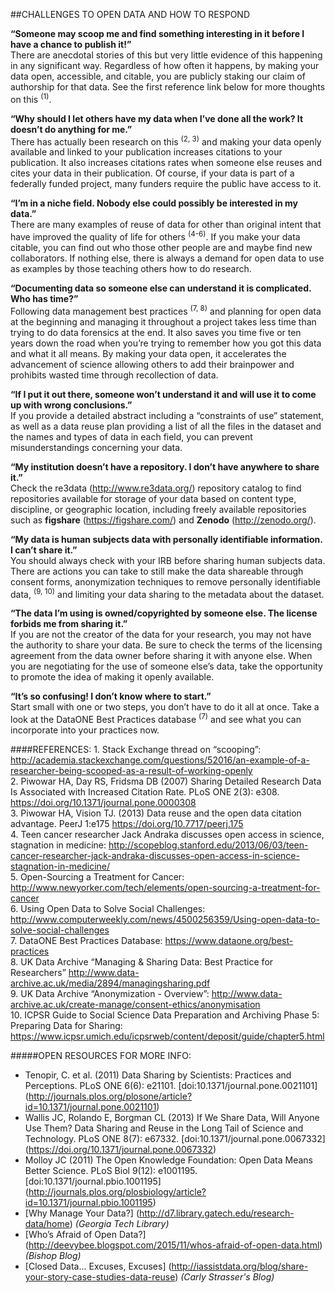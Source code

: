 ##CHALLENGES TO OPEN DATA AND HOW TO RESPOND

**“Someone may scoop me and find something interesting in it before I have a chance to publish it!”**  
There are anecdotal stories of this but very little evidence of this happening in any significant way.  Regardless of how often it happens, by making your data open, accessible, and citable, you are publicly staking our claim of authorship for that data.  See the first reference link below for more thoughts on this <sup>(1)</sup>.  

**“Why should I let others have my data when I’ve done all the work? It doesn’t do anything for me.”**  
There has actually been research on this <sup>(2, 3)</sup> and making your data openly available and linked to your publication increases citations to your publication.  It also increases citations rates when someone else reuses and cites your data in their publication. Of course, if your data is part of a federally funded project, many funders require the public have access to it.

**“I’m in a niche field. Nobody else could possibly be interested in my data.”**  
There are many examples of reuse of data for other than original intent that have improved the quality of life for others <sup>(4-6)</sup>.  If you make your data citable, you can find out who those other people are and maybe find new collaborators.  If nothing else, there is always a demand for open data to use as examples by those teaching others how to do research.  

**“Documenting data so someone else can understand it is complicated.  Who has time?”**  
Following data management best practices <sup>(7, 8)</sup> and planning for open data at the beginning and managing it throughout a project takes less time than trying to do data forensics at the end.  It also saves you time five or ten years down the road when you’re trying to remember how you got this data and what it all means.  By making your data open, it accelerates the advancement of science allowing others to add their brainpower and prohibits wasted time through recollection of data. 

**“If I put it out there, someone won’t understand it and will use it to come up with wrong conclusions.”**  
If you provide a detailed abstract including a “constraints of use” statement, as well as a data reuse plan providing a list of all the files in the dataset and the names and types of data in each field, you can prevent misunderstandings concerning your data.  

**“My institution doesn’t have a repository.  I don’t have anywhere to share it.”**  
Check the re3data (http://www.re3data.org/) repository catalog to find repositories available for storage of your data based on content type, discipline, or geographic location, including freely available repositories such as **figshare** (https://figshare.com/) and **Zenodo** (http://zenodo.org/).  

**“My data is human subjects data with personally identifiable information.  I can’t share it.”**  
You should always check with your IRB before sharing human subjects data.  There are actions you can take to still make the data shareable through consent forms, anonymization techniques to remove personally identifiable data, <sup>(9, 10)</sup> and limiting your data sharing to the metadata about the dataset.  

**“The data I’m using is owned/copyrighted by someone else.  The license forbids me from sharing it.”**  
If you are not the creator of the data for your research, you may not have the authority to share your data.  Be sure to check the terms of the licensing agreement from the data owner before sharing it with anyone else.  When you are negotiating for the use of someone else’s data, take the opportunity to promote the idea of making it openly available.  

**“It’s so confusing!  I don’t know where to start.”**  
Start small with one or two steps, you don’t have to do it all at once.  Take a look at the DataONE Best Practices database <sup>(7)</sup> and see what you can incorporate into your practices now.

####REFERENCES:
<a name="Ref1">1.</a> Stack Exchange thread on “scooping”: http://academia.stackexchange.com/questions/52016/an-example-of-a-researcher-being-scooped-as-a-result-of-working-openly  
<a name="Ref2">2.</a> Piwowar HA, Day RS, Fridsma DB (2007) Sharing Detailed Research Data Is Associated with Increased Citation Rate. PLoS ONE 2(3): e308. https://doi.org/10.1371/journal.pone.0000308  
3. Piwowar HA, Vision TJ. (2013) Data reuse and the open data citation advantage. PeerJ 1:e175 https://doi.org/10.7717/peerj.175  
<a name="Ref4">4.</a> Teen cancer researcher Jack Andraka discusses open access in science, stagnation in medicine: http://scopeblog.stanford.edu/2013/06/03/teen-cancer-researcher-jack-andraka-discusses-open-access-in-science-stagnation-in-medicine/  
5. Open-Sourcing a Treatment for Cancer: http://www.newyorker.com/tech/elements/open-sourcing-a-treatment-for-cancer  
6. Using Open Data to Solve Social Challenges: http://www.computerweekly.com/news/4500256359/Using-open-data-to-solve-social-challenges  
<a name="Ref7">7.</a> DataONE Best Practices Database: https://www.dataone.org/best-practices  
8. UK Data Archive “Managing & Sharing Data: Best Practice for Researchers” http://www.data-archive.ac.uk/media/2894/managingsharing.pdf  
<a name="Ref9">9.</a> UK Data Archive “Anonymization - Overview”: http://www.data-archive.ac.uk/create-manage/consent-ethics/anonymisation  
10. ICPSR Guide to Social Science Data Preparation and Archiving Phase 5: Preparing Data for Sharing: https://www.icpsr.umich.edu/icpsrweb/content/deposit/guide/chapter5.html  

#####OPEN RESOURCES FOR MORE INFO:  
* Tenopir, C. et al. (2011) Data Sharing by Scientists: Practices and Perceptions. PLoS ONE 6(6): e21101. [doi:10.1371/journal.pone.0021101] (http://journals.plos.org/plosone/article?id=10.1371/journal.pone.0021101)  
* Wallis JC, Rolando E, Borgman CL (2013) If We Share Data, Will Anyone Use Them? Data Sharing and Reuse in the Long Tail of Science and Technology. PLoS ONE 8(7): e67332. [doi:10.1371/journal.pone.0067332] (https://doi.org/10.1371/journal.pone.0067332)  
* Molloy JC (2011) The Open Knowledge Foundation: Open Data Means Better Science. PLoS Biol 9(12): e1001195. [doi:10.1371/journal.pbio.1001195] (http://journals.plos.org/plosbiology/article?id=10.1371/journal.pbio.1001195)  
* [Why Manage Your Data?] (http://d7.library.gatech.edu/research-data/home) *(Georgia Tech Library)*  
* [Who’s Afraid of Open Data?] (http://deevybee.blogspot.com/2015/11/whos-afraid-of-open-data.html) *(Bishop Blog)*  
* [Closed Data... Excuses, Excuses] (http://iassistdata.org/blog/share-your-story-case-studies-data-reuse) *(Carly Strasser's Blog)*
